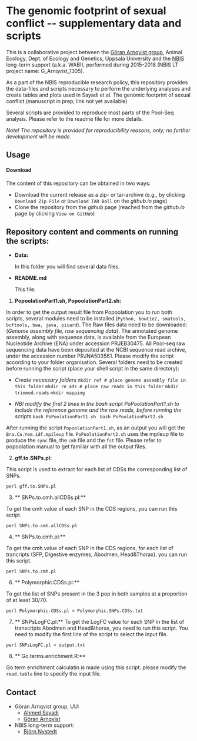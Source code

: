 # The genomic footprint of sexual conflict -- supplementary data and scripts

This is a collaborative project between the [Göran Arnqvist
group](http://arnqvist.org/), Animal Ecology, Dept. of Ecology and
Genetics, Uppsala University and the [NBIS](https://nbis.se/)
long-term support (a.k.a. WABI), performed during 2015-2018 (NBIS LT
project name: G_Arnqvist_1305).

As a part of the NBIS reproducible research policy, this repository
provides the data-files and scripts necessary to perform the
underlying analyses and create tables and plots used in Sayadi et
al. The genomic footprint of sexual conflict (manuscript in prep; link
not yet available)

Several scripts are provided to reproduce most parts of the
Pool-Seq analysis. Please refer to the readme file for more details.

*Note! The repository is provided for reproducibility reasons, only;
 no further development will be made.*

## Usage

#### Download

The content of this repository can be obtained in two ways:
*	Download the current release as a zip- or tar-archive (e.g., by clicking `Download Zip File` or `Download TAR Ball` on the *github.io* page)
*	Clone the repository from the *github* page (reached from the *github.io* page by clicking `View on GitHub`)

## Repository content and comments on running the scripts:

- **Data:**
  
  In this folder you will find several data files.

- **README.md**

  This file.


1. **PopoolationPart1.sh, PopoolationPart2.sh:**

  In order to get the output result file from Popoolation you to run both scripts, several modules need to be installed (`Python, bowtie2, smatools, bcftools, bwa, java, picard`).
  The Raw files data need to be downloaded: (*Genome assembly file, raw sequencing data*).
  The annotated genome assembly, along with sequence data, is available from the European Nucleotide Archive (ENA) under accession PRJEB30475.
  All Pool-seq raw sequencing data have been deposited at the NCBI sequence read archive, under the accession number PRJNA503561.
  Please modify the script according to your folder organisation.
  Several folders need to be created before running the script (place your shell script in the same directory):

  + *Create necessary folders*
    `mkdir ref # place genome assembly file in this folder`
    `mkdir re ads # place raw reads in this folder`
    `mkdir trimmed.reads`
    `mkdir mapping`

  + *NB! modify the first 2 lines in the bash script PoPoolationPart1.sh to include the reference genome and the raw reads, before running the scripts*
    `bash PoPoolationPart1.sh `
    `bash PoPoolationPart2.sh`

  After running the script `PopoolationPart1.sh`, as an output you will get the `Bra.Ca.Yem.idf.mpileup` file.
  `PoPoolationPart2.sh` uses the mpileup file to produce the `sync` file, the `cmh` file and the `fst` file.
  Please refer to popoolation manual to get familiar with all the output files.

2. **gff.to.SNPs.pl:**

  This script is used to extract for each list of CDSs the corresponding  list of SNPs.

  `perl gff.to.SNPs.pl`

3. ** SNPs.to.cmh.allCDSs.pl:**

  To get the cmh value of each SNP in the CDS regions, you can run this script.

  `perl SNPs.to.cmh.allCDSs.pl`

4. ** SNPs.to.cmh.pl:**

  To get the cmh value of each SNP in the CDS regions, for each list of trancripts (SFP, Digestive enzymes, Abodmen, Head&Thorax). you can run this script.

  `perl SNPs.to.cmh.pl`

6. ** Polymorphic.CDSs.pl:**

  To get the list of SNPs present in the 3 pop in both samples at a proportion of at least 30/70.

  `perl Polymorphic.CDSs.pl > Polymorphic.SNPs.CDSs.txt`

7. ** SNPsLogFC.pl:**
  To get the LogFC value for each SNP in the list of transcripts Abodmen and Head&thorax, you need to run this script.
  You need to modify the first line of the script to select the input file.

  `perl SNPsLogFC.pl > output.txt`

8. ** Go.terms.enrichment.R:**

  Go term enrichment calculatin is made using this script.
  please modify the `read.table` line to specify the input file.

## Contact
* Göran Arnqvist group, UU:
     - [Ahmed Sayadi](mailto:ahmed.sayadi@ebc.uu.se)
     - [Göran Arnqvist](mailto:Goran.Arnqvist@ebc.uu.se)
* NBIS long-term support:
     - [Björn Nystedt](mailto:bjorn.nystedt@scilifelab.se)
